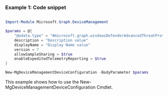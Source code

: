 ### Example 1: Code snippet

```powershell

Import-Module Microsoft.Graph.DeviceManagement

$params = @{
	"@odata.type" = "#microsoft.graph.windowsDefenderAdvancedThreatProtectionConfiguration"
	description = "Description value"
	displayName = "Display Name value"
	version = 7
	allowSampleSharing = $true
	enableExpeditedTelemetryReporting = $true
}

New-MgDeviceManagementDeviceConfiguration -BodyParameter $params

```
This example shows how to use the New-MgDeviceManagementDeviceConfiguration Cmdlet.


